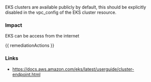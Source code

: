 
EKS clusters are available publicly by default, this should be explicitly disabled in the vpc_config of the EKS cluster resource.

### Impact
EKS can be access from the internet

<!-- DO NOT CHANGE -->
{{ remediationActions }}

### Links
- https://docs.aws.amazon.com/eks/latest/userguide/cluster-endpoint.html


